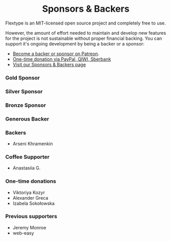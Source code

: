 <h1 align="center">Sponsors &amp; Backers</h1>

Flextype is an MIT-licensed open source project and completely free to use.

However, the amount of effort needed to maintain and develop new features for the project is not sustainable without proper financial backing. You can support it's ongoing development by being a backer or a sponsor:

* [Become a backer or sponsor on Patreon](https://www.patreon.com/awilum).
* [One-time donation via PayPal, QIWI, Sberbank](https://flextype.org/en/one-time-donation)
* [Visit our Sponsors & Backers page](https://flextype.org/en/sponsors)

### Gold Sponsor

### Silver Sponsor

### Bronze Sponsor

### Generous Backer

### Backers
* Arseni Khramenkin

### Coffee Supporter
* Anastasiia G.

### One-time donations
* Viktoriya Kozyr
* Alexander Greca
* Izabela Sokołowska

### Previous supporters

* Jeremy Monroe
* web-easy
